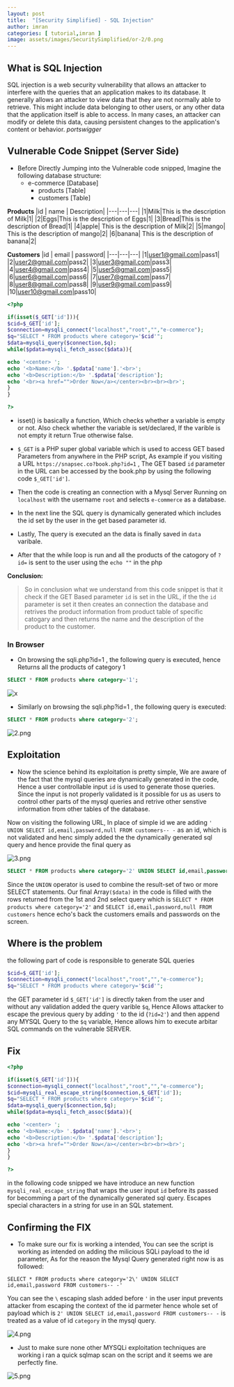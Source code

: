 ```yaml
---
layout: post
title:  "[Security Simplified] - SQL Injection"
author: imran
categories: [ tutorial,imran ]
image: assets/images/SecuritySimplified/or-2/0.png
---
```



## What is SQL Injection
SQL injection is a web security vulnerability that allows an attacker to interfere with the queries that an application makes to its database. It generally allows an attacker to view data that they are not normally able to retrieve. This might include data belonging to other users, or any other data that the application itself is able to access. In many cases, an attacker can modify or delete this data, causing persistent changes to the application's content or behavior. _portswigger_

## Vulnerable Code Snippet (Server Side)

- Before Directly Jumping into the Vulnerable code snipped, Imagine the following database structure:
	- e-commerce [Database]
		- products [Table]
		- customers [Table]


__Products__
|id | name | Description|
|---|---|---|
|1|Milk|This is the description of Milk|1|
|2|Eggs|This is the description of Eggs|1|
|3|Bread|This is the description of Bread|1|
|4|apple| This is the description of Milk|2|
|5|mango| This is the description of mango|2|
|6|banana| This is the description of banana|2|


__Customers__
|id | email | password|
|---|---|---|
|1|user1@gmail.com|pass1|
|2|user2@gmail.com|pass2|
|3|user3@gmail.com|pass3|
|4|user4@gmail.com|pass4|
|5|user5@gmail.com|pass5|
|6|user6@gmail.com|pass6|
|7|user7@gmail.com|pass7|
|8|user8@gmail.com|pass8|
|9|user9@gmail.com|pass9|
|10|user10@gmail.com|pass10|






```php
<?php

if(isset($_GET['id'])){
$cid=$_GET['id'];
$connection=mysqli_connect("localhost","root","","e-commerce");
$q="SELECT * FROM products where category='$cid'";
$data=mysqli_query($connection,$q);
while($pdata=mysqli_fetch_assoc($data)){

echo '<center> ';
echo '<b>Name:</b> '.$pdata['name'].'<br>';
echo '<b>Description:</b> '.$pdata['description'];
echo '<br><a href="">Order Now</a></center><br><br><br>';
}
}

?>
```

	
- isset() is basically a function, Which checks whether a variable is empty or not. Also check whether the variable is set/declared, If the varible is not empty it return True otherwise false.

- `$_GET` is a PHP super global variable which is used to access GET based Parameters from anywhere in the PHP script, As example if you visiting a URL `https://snapsec.co?book.php?id=1` , The GET based `id` parameter in the URL can be accessed by the book.php by using the following code `$_GET['id']`.

- Then the code is creating an connection with a Mysql Server Running on `localhost` with the username `root` and selects `e-commerce` as a database.

- In the next line the SQL query is dynamically generated which includes the id set by the user in the get based parameter id. 

- Lastly, The query is executed an the data is finally saved in `data` varibale.

- After that the while loop is run and all the products of the catogory of `?id=` is sent to the user using the `echo ""` in the php





__Conclusion:__

> So in conclusion what we understand from this code snippet is that it check if the GET Based parameter `id` is set in the URL, if the the `id` parameter is set it then creates an connection the database and retrives the product information from product table of specific catogary and then returns the name and the description of the product to the customer.



### In Browser

- On browsing the sqli.php?id=1 , the following query is executed, hence Returns all the products of category 1
```sql
SELECT * FROM products where category='1';
```

![x](assets/images/SecuritySimplified/sqli-3/1.png)


- Similarly on browsing the sqli.php?id=1 , the following query is executed:
```sql
SELECT * FROM products where category='2';
```

![2.png](assets/images/SecuritySimplified/sqli-3/2.png)







## Exploitation

- Now the science behind its exploitation is pretty simple, We are aware of the fact that the mysql queries are dynamically generated in the code, Hence a user controllable input `id` is used to generate those queries. Since the input is not properly validated is it possible for us as users to control other parts of the mysql queries and retrive other senstive information from other tables of the database.


Now on visiting the following URL, In place of simple id we are adding `' UNION SELECT id,email,password,null FROM customers-- -` as an id, which is not validated and henc simply added the the dynamically generated sql query and hence provide the final query as


![3.png](assets/images/SecuritySimplified/sqli-3/3.png)


```sql
SELECT * FROM products where category='2' UNION SELECT id,email,password,null FROM customers-- -;
```


Since the `UNION` operator is used to combine the result-set of two or more SELECT statements. Our final Array`($data)` in the code is filled with the rows returned from the 1st and 2nd select query which is `SELECT * FROM products where category='2'` and `SELECT id,email,password,null FROM customers` hence echo's back the customers emails and passwords on the screen.


## Where is the problem

the following part of code is responsible to generate SQL queries

```php
$cid=$_GET['id'];
$connection=mysqli_connect("localhost","root","","e-commerce");
$q="SELECT * FROM products where category='$cid'";
```
the GET parameter id `$_GET['id']` is directly taken from the user and without any validation added the query varible `$q`, Hence Allows attacker to escape the previous query by adding `'` to the id (`?id=2'`) and then append any MYSQL Query to the `$q` variable, Hence allows him to execute arbitar SQL commands on the vulnerable SERVER.



## Fix

```php
<?php

if(isset($_GET['id'])){
$connection=mysqli_connect("localhost","root","","e-commerce");
$cid=mysqli_real_escape_string($connection,$_GET['id']);
$q="SELECT * FROM products where category='$cid'";
$data=mysqli_query($connection,$q);
while($pdata=mysqli_fetch_assoc($data)){

echo '<center> ';
echo '<b>Name:</b> '.$pdata['name'].'<br>';
echo '<b>Description:</b> '.$pdata['description'];
echo '<br><a href="">Order Now</a></center><br><br><br>';
}
}

?>
```

in the following code snipped we have introduce an new function `mysqli_real_escape_string` that wraps the user input `id` before its passed for becomming a part of the dynamically generated sql query. Escapes special characters in a string for use in an SQL statement. 



## Confirming the FIX

- To make sure our fix is working a intended, You can see the script is working as intended on adding the milicious SQLi payload to the id parameter, As for the reason the Mysql Query generated right now is as followed:

```mysql
SELECT * FROM products where category='2\' UNION SELECT id,email,password FROM customers-- -'
```

You can see the `\` escaping slash added before `'` in the user input prevents attacker from escaping the context of the id parmeter hence whole set of payload which is `2' UNION SELECT id,email,password FROM customers-- -` is treated as a value of id `category` in the mysql query.


![4.png](assets/images/SecuritySimplified/sqli-3/4.png)




- Just to make sure none other MYSQLi exploitation techniques are working i ran a quick sqlmap scan on the script and it seems we are perfectly fine.


![5.png](assets/images/SecuritySimplified/sqli-3/5.png)




